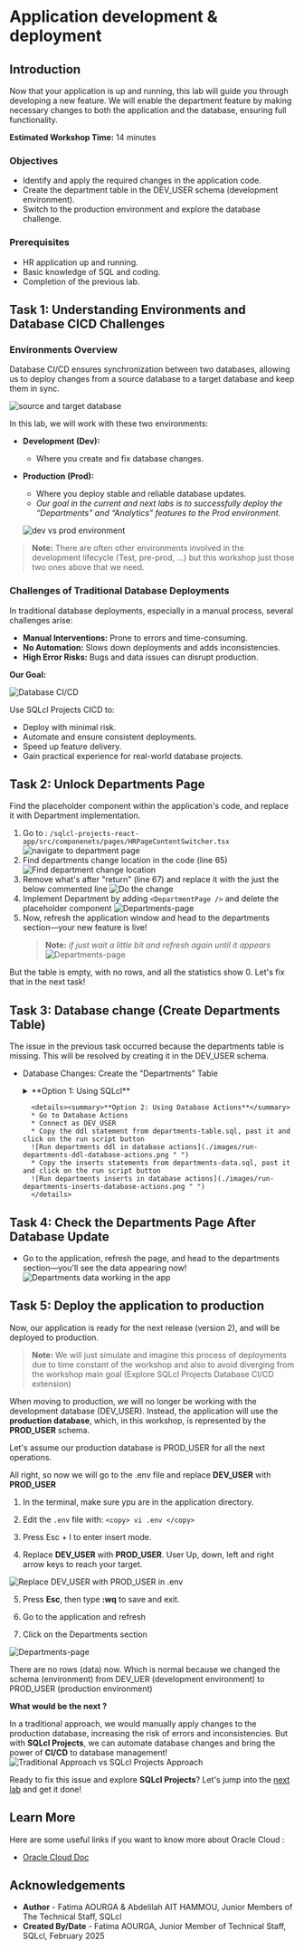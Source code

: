 # Application development & deployment

## Introduction

Now that your application is up and running, this lab will guide you through developing a new feature. We will enable the department feature by making necessary changes to both the application and the database, ensuring full functionality.

**Estimated Workshop Time:** 14 minutes

### **Objectives**

* Identify and apply the required changes in the application code.
* Create the department table in the DEV_USER schema (development environment).
* Switch to the production environment and explore the database challenge.

### **Prerequisites**

* HR application up and running.
* Basic knowledge of SQL and coding.
* Completion of the previous lab.

## Task 1: Understanding Environments and Database CICD Challenges

### **Environments Overview**

Database CI/CD ensures synchronization between two databases, allowing us to deploy changes from a source database to a target database and keep them in sync.

![source and target database](./images/source-target-database.png " " )

In this lab, we will work with these two environments:

* **Development (Dev):**
    * Where you create and fix database changes.
* **Production (Prod):**
    * Where you deploy stable and reliable database updates.
    * *Our goal in the current and next labs is to successfully deploy the “Departments” and “Analytics” features to the Prod environment.*

    ![dev vs prod environment](./images/dev-vs-prod.png " " )

>**Note:** There are often other environments involved in the development lifecycle (Test, pre-prod, ...) but this workshop just those two ones above that we need.


### **Challenges of Traditional Database Deployments**
In traditional database deployments, especially in a manual process, several challenges arise:

* **Manual Interventions:** Prone to errors and time-consuming.
* **No Automation:** Slows down deployments and adds inconsistencies.
* **High Error Risks:** Bugs and data issues can disrupt production.

**Our Goal:**

![Database CI/CD](./images/cicd.png " " )

Use SQLcl Projects CICD to:

* Deploy with minimal risk.
* Automate and ensure consistent deployments.
* Speed up feature delivery.
* Gain practical experience for real-world database projects.

## Task 2: Unlock Departments Page

Find the placeholder component within the application's code, and replace it with Department implementation.

1. Go to : `/sqlcl-projects-react-app/src/componenets/pages/HRPageContentSwitcher.tsx`
![navigate to department page](./images/navigate-to-hr-page-content-switcher.png " ")
2. Find departments change location in the code (line 65)
![Find department change location](./images/find-change-location.png " ")
3. Remove what's after "return" (line 67) and replace it with the just the below commented line
![Do the change](./images/department-feature-implemented.png " ")
4. Implement Department by adding `<DepartmentPage />` and delete the placeholder component
![Departments-page](./images/departments-page-unlocked.png " ")
5. Now, refresh the application window and head to the departments section—your new feature is live!
    >**Note:** *if just wait a little bit and refresh again until it appears*
![Departments-page](./images/departments-unlocked.png " ")

But the table is empty, with no rows, and all the statistics show 0. Let's fix that in the next task!

## Task 3: Database change (Create Departments Table)

The issue in the previous task occurred because the departments table is missing. This will be resolved by creating it in the DEV_USER schema.

* Database Changes: Create the "Departments" Table

    <details><summary>**Option 1: Using SQLcl**</summary>
    * Go to the application folder in the left side and double click on the **scripts** folder
    ![Scripts folder](./images/scripts-folder.png " ")
    * Double click on departments_table.sql to see the table ddl and departments_data.sql to see the data to insert
    ![Departments ddl and data](./images/departments-ddl-data.png " ")
    * Execute the previous sql file in SQLcl starting by the ddl then the inserts

        >**Note:** Make sure you are in the scripts directory before executing the sql files in SQLcl.

        ```
        <copy>
            cd /home/oracle/assets/workshops/sqlcl-projects-react-app/scripts/
        </copy>
        ```
        ```
        <copy>
            @departments_table.sql
        </copy>
        ```
        ```
        <copy>
            @departments_data.sql
        </copy>
        ```
        ![Departments ddl and data executed](./images/departments-ddl-data-executed.png " ")
    </details>

        <details><summary>**Option 2: Using Database Actions**</summary>
        * Go to Database Actions
        * Connect as DEV_USER
        * Copy the ddl statement from departments-table.sql, past it and click on the run script button
        ![Run departments ddl in database actions](./images/run-departments-ddl-database-actions.png " ")
        * Copy the inserts statements from departments-data.sql, past it and click on the run script button
        ![Run departments inserts in database actions](./images/run-departments-inserts-database-actions.png " ")
        </details>

## Task 4: Check the Departments Page After Database Update

* Go to the application, refresh the page, and head to the departments section—you'll see the data appearing now!
![Departments data working in the app](./images/departments-data-appearing-in-the-app.png " ")

## Task 5: Deploy the application to production

Now, our application is ready for the next release (version 2), and will be deployed to production.

>**Note:** We will just simulate and imagine this process of deployments due to time constant of the workshop and also to avoid diverging from the workshop main goal (Explore SQLcl Projects Database CI/CD extension)

When moving to production, we will no longer be working with the development database (DEV\_USER). Instead, the application will use the **production database**, which, in this workshop, is represented by the **PROD\_USER** schema.

Let's assume our production database is PROD_USER for all the next operations.

All right, so now we will go to the .env file and replace **DEV\_USER** with **PROD\_USER**

1. In the terminal, make sure ypu are in the application directory.

2. Edit the `.env` file with:
            ```
        <copy>
            vi .env
        </copy>
        ```

3. Press Esc + I to enter insert mode.

4. Replace **DEV\_USER** with **PROD\_USER**. User Up, down, left and right arrow keys to reach your target.

![Replace DEV_USER with PROD_USER in .env](./images/replace-dev-to-prod-user.png " ")

5. Press **Esc**, then type **:wq** to save and exit.

6. Go to the application and refresh

7. Click on the Departments section

![Departments-page](./images/departments-unlocked.png " ")

There are no rows (data) now. Which is normal because we changed the schema (environment) from DEV\_UER (development environment) to PROD_USER (production environment)

**What would be the next ?**

In a traditional approach, we would manually apply changes to the production database, increasing the risk of errors and inconsistencies. But with **SQLcl Projects**, we can automate database changes and bring the power of **CI/CD** to database management!
![Traditional Approach vs SQLcl Projects Approach](./images/traditional-approach-vs-projects.png " ")

Ready to fix this issue and explore **SQLcl Projects**? Let's jump into the [next lab](#next) and get it done!

<!--Let's fix this issue and dive into SQLcl Projects in the next lab!-->

## Learn More

Here are some useful links if you want to know more about Oracle Cloud :
* [Oracle Cloud Doc](https://www.oracle.com/cloud/)

## Acknowledgements

* **Author** - Fatima AOURGA & Abdelilah AIT HAMMOU, Junior Members of The Technical Staff, SQLcl
* **Created By/Date** - Fatima AOURGA, Junior Member of Technical Staff, SQLcl, February 2025